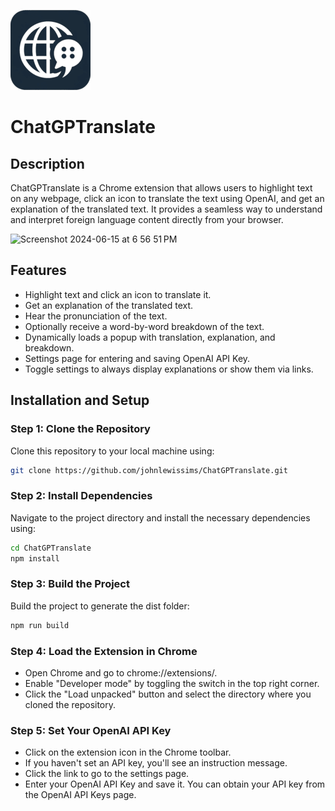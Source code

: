 ![ChatGPTranslate](src/icons/icon128.png)

# ChatGPTranslate

## Description
ChatGPTranslate is a Chrome extension that allows users to highlight text on any webpage, click an icon to translate the text using OpenAI, and get an explanation of the translated text. It provides a seamless way to understand and interpret foreign language content directly from your browser.

<img width="436" alt="Screenshot 2024-06-15 at 6 56 51 PM" src="https://github.com/johnlewissims/ChatGPTranslate/assets/43911794/3460eb63-5bba-4755-ab8d-471d5075d870">

## Features
- Highlight text and click an icon to translate it.
- Get an explanation of the translated text.
- Hear the pronunciation of the text.
- Optionally receive a word-by-word breakdown of the text.
- Dynamically loads a popup with translation, explanation, and breakdown.
- Settings page for entering and saving OpenAI API Key.
- Toggle settings to always display explanations or show them via links.

## Installation and Setup

### Step 1: Clone the Repository
Clone this repository to your local machine using:
```bash
git clone https://github.com/johnlewissims/ChatGPTranslate.git
```

### Step 2: Install Dependencies
Navigate to the project directory and install the necessary dependencies using:
```bash
cd ChatGPTranslate
npm install
```

### Step 3: Build the Project
Build the project to generate the dist folder:
```bash
npm run build
```

### Step 4: Load the Extension in Chrome
- Open Chrome and go to chrome://extensions/.
- Enable "Developer mode" by toggling the switch in the top right corner.
- Click the "Load unpacked" button and select the directory where you cloned the repository.

### Step 5: Set Your OpenAI API Key
- Click on the extension icon in the Chrome toolbar.
- If you haven't set an API key, you'll see an instruction message.
- Click the link to go to the settings page.
- Enter your OpenAI API Key and save it. You can obtain your API key from the OpenAI API Keys page.
